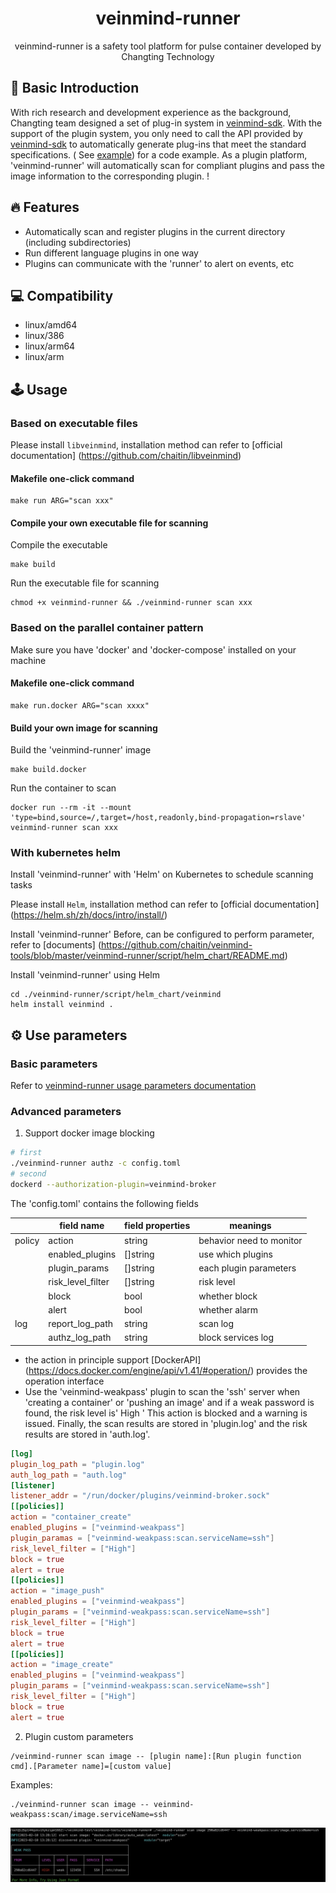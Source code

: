 <h1 align="center"> veinmind-runner </h1>

<p align="center">
veinmind-runner is a safety tool platform for pulse container developed by Changting Technology
</p>

## 📸 Basic Introduction

With rich research and development experience as the background, Changting team designed a set of plug-in system in [veinmind-sdk](). With the support of the plugin system, you only need to call the API provided by [veinmind-sdk]() to automatically generate plug-ins that meet the standard specifications. (
See [example](./example)) for a code example.
As a plugin platform, 'veinmind-runner' will automatically scan for compliant plugins and pass the image information to the corresponding plugin.
! [](https://dinfinite.oss-cn-beijing.aliyuncs.com/image/20220321150601.png)

## 🔥 Features

- Automatically scan and register plugins in the current directory (including subdirectories)
- Run different language plugins in one way
- Plugins can communicate with the 'runner' to alert on events, etc

## 💻 Compatibility

- linux/amd64
- linux/386
- linux/arm64
- linux/arm

## 🕹 Usage

### Based on executable files

Please install ` libveinmind `, installation method can refer to [official documentation] (https://github.com/chaitin/libveinmind)
#### Makefile one-click command

```
make run ARG="scan xxx"
```
#### Compile your own executable file for scanning

Compile the executable
```
make build
```
Run the executable file for scanning
```
chmod +x veinmind-runner && ./veinmind-runner scan xxx
```
### Based on the parallel container pattern
Make sure you have 'docker' and 'docker-compose' installed on your machine
#### Makefile one-click command
```
make run.docker ARG="scan xxxx"
```
#### Build your own image for scanning
Build the 'veinmind-runner' image
```
make build.docker
```
Run the container to scan
```
docker run --rm -it --mount 'type=bind,source=/,target=/host,readonly,bind-propagation=rslave' veinmind-runner scan xxx
```
### With kubernetes helm
Install 'veinmind-runner' with 'Helm' on Kubernetes to schedule scanning tasks

Please install ` Helm `, installation method can refer to [official documentation] (https://helm.sh/zh/docs/intro/install/)

Install 'veinmind-runner'
Before, can be configured to perform parameter, refer to [documents] (https://github.com/chaitin/veinmind-tools/blob/master/veinmind-runner/script/helm_chart/README.md)

Install 'veinmind-runner' using Helm

```
cd ./veinmind-runner/script/helm_chart/veinmind
helm install veinmind .
```
## ⚙ Use parameters
### Basic parameters
Refer to [veinmind-runner usage parameters documentation](docs/veinmind-runner.md)
### Advanced parameters
1. Support docker image blocking

```bash
# first
./veinmind-runner authz -c config.toml
# second
dockerd --authorization-plugin=veinmind-broker
```

The 'config.toml' contains the following fields

|        | **field name**    | **field properties** | **meanings**             |
|--------|-------------------|----------------------|--------------------------|
| policy | action            | string               | behavior need to monitor |
|        | enabled_plugins   | []string             | use which plugins        |
|        | plugin_params     | []string             | each plugin parameters   |
|        | risk_level_filter | []string             | risk level               |
|        | block             | bool                 | whether block            |
|        | alert             | bool                 | whether alarm            |
| log    | report_log_path   | string               | scan log                 |
|        | authz_log_path    | string               | block services log       |

- the action in principle support [DockerAPI] (https://docs.docker.com/engine/api/v1.41/#operation/) provides the operation interface
- Use the 'veinmind-weakpass' plugin to scan the 'ssh' server when 'creating a container' or 'pushing an image' and if a weak password is found, the risk level is' High '
This action is blocked and a warning is issued. Finally, the scan results are stored in 'plugin.log' and the risk results are stored in 'auth.log'.

``` toml
[log]
plugin_log_path = "plugin.log"
auth_log_path = "auth.log"
[listener]
listener_addr = "/run/docker/plugins/veinmind-broker.sock"
[[policies]]
action = "container_create"
enabled_plugins = ["veinmind-weakpass"]
plugin_paramas = ["veinmind-weakpass:scan.serviceName=ssh"]
risk_level_filter = ["High"]
block = true
alert = true
[[policies]]
action = "image_push"
enabled_plugins = ["veinmind-weakpass"]
plugin_params = ["veinmind-weakpass:scan.serviceName=ssh"]
risk_level_filter = ["High"]
block = true
alert = true
[[policies]]
action = "image_create"
enabled_plugins = ["veinmind-weakpass"]
plugin_params = ["veinmind-weakpass:scan.serviceName=ssh"]
risk_level_filter = ["High"]
block = true
alert = true
```
2. Plugin custom parameters
```
/veinmind-runner scan image -- [plugin name]:[Run plugin function cmd].[Parameter name]=[custom value]
```
Examples:
```
./veinmind-runner scan image -- veinmind-weakpass:scan/image.serviceName=ssh
```
![](../docs/runner_1.jpg)